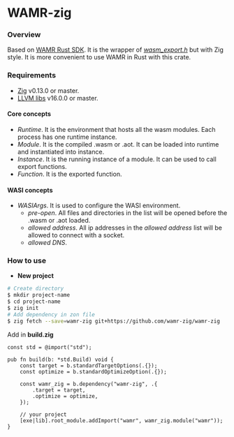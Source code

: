 # WAMR-zig

### Overview

Based on [WAMR Rust SDK](https://github.com/bytecodealliance/wamr-rust-sdk). It is the wrapper
of [*wasm_export.h*](https://github.com/bytecodealliance/wasm-micro-runtime/blob/main/core/iwasm/include/wasm_export.h) but with Zig style.
It is more convenient to use WAMR in Rust with this crate.


### Requirements

- [Zig](https://ziglang.org/download/) v0.13.0 or master.
- [LLVM libs](https://github.com/llvm/llvm-project/releases) v16.0.0 or master.

#### Core concepts

- *Runtime*. It is the environment that hosts all the wasm modules. Each process has one runtime instance.
- *Module*. It is the compiled .wasm or .aot. It can be loaded into runtime and instantiated into instance.
- *Instance*. It is the running instance of a module. It can be used to call export functions.
- *Function*. It is the exported function.

#### WASI concepts

- *WASIArgs*. It is used to configure the WASI environment.
  - *pre-open*. All files and directories in the list will be opened before the .wasm or .aot loaded.
  - *allowed address*. All ip addresses in the *allowed address* list will be allowed to connect with a socket.
  - *allowed DNS*.


### How to use

- **New project**
```bash
# Create directory
$ mkdir project-name
$ cd project-name
$ zig init
# Add dependency in zon file
$ zig fetch --save=wamr-zig git+https://github.com/wamr-zig/wamr-zig
```
Add in **build.zig**
```zig
const std = @import("std");

pub fn build(b: *std.Build) void {
    const target = b.standardTargetOptions(.{});
    const optimize = b.standardOptimizeOption(.{});

    const wamr_zig = b.dependency("wamr-zig", .{
        .target = target,
        .optimize = optimize,
    });

    // your project
    [exe|lib].root_module.addImport("wamr", wamr_zig.module("wamr"));
}
```